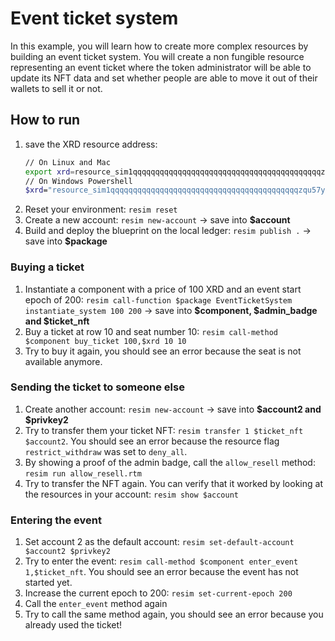 # Event ticket system
In this example, you will learn how to create more complex resources by building an event ticket system. You will create a non fungible resource representing an event ticket where the token administrator will be able to update its NFT data and set whether people are able to move it out of their wallets to sell it or not.

## How to run
1. save the XRD resource address: 
    ```bash
    // On Linux and Mac
    export xrd=resource_sim1qqqqqqqqqqqqqqqqqqqqqqqqqqqqqqqqqqqqqqqqqqzqu57yag
    // On Windows Powershell
    $xrd="resource_sim1qqqqqqqqqqqqqqqqqqqqqqqqqqqqqqqqqqqqqqqqqqzqu57yag"
    ```
2. Reset your environment: `resim reset`
3. Create a new account: `resim new-account` -> save into **$account**
4. Build and deploy the blueprint on the local ledger: `resim publish .` -> save into **$package**

### Buying a ticket
1. Instantiate a component with a price of 100 XRD and an event start epoch of 200: `resim call-function $package EventTicketSystem instantiate_system 100 200` -> save into **$component, $admin_badge and $ticket_nft**
2. Buy a ticket at row 10 and seat number 10: `resim call-method $component buy_ticket 100,$xrd 10 10`
3. Try to buy it again, you should see an error because the seat is not available anymore.

### Sending the ticket to someone else
1. Create another account: `resim new-account` -> save into **$account2 and $privkey2**
2. Try to transfer them your ticket NFT: `resim transfer 1 $ticket_nft $account2`. You should see an error because the resource flag `restrict_withdraw` was set to `deny_all`.
3. By showing a proof of the admin badge, call the `allow_resell` method: `resim run allow_resell.rtm`
4. Try to transfer the NFT again. You can verify that it worked by looking at the resources in your account: `resim show $account`

### Entering the event
1. Set account 2 as the default account: `resim set-default-account $account2 $privkey2`
2. Try to enter the event: `resim call-method $component enter_event 1,$ticket_nft`. You should see an error because the event has not started yet.
3. Increase the current epoch to 200: `resim set-current-epoch 200`
4. Call the `enter_event` method again
5. Try to call the same method again, you should see an error because you already used the ticket!